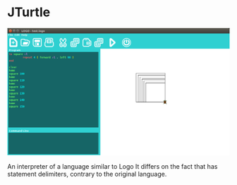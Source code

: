 JTurtle
==============
![alt screenshot](screenshot.png)

An interpreter of a language similar to Logo
It differs on the fact that has statement delimiters, contrary to the original language.
